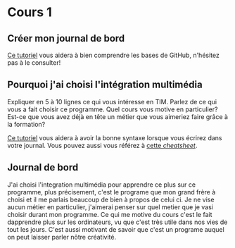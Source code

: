 # Cours 1
## Créer mon journal de bord
[Ce tutoriel](https://guides.github.com/activities/hello-world/) vous aidera à bien comprendre les bases de GitHub, n'hésitez pas à le consulter!

## Pourquoi j'ai choisi l'intégration multimédia
Expliquer en 5 à 10 lignes ce qui vous intéresse en TIM. Parlez de ce qui vous a fait choisir ce programme. Quel cours vous motive en particulier? Est-ce que vous avez déjà en tête un métier que vous aimeriez faire grâce à la formation? 

[Ce tutoriel](https://guides.github.com/features/mastering-markdown/) vous aidera à avoir la bonne syntaxe lorsque vous écrirez dans votre journal. Vous pouvez aussi vous référez à [cette *cheatsheet*](https://github.com/tchapi/markdown-cheatsheet/blob/master/README.md). 

## Journal de bord
J'ai choisi l'integration multimédia pour apprendre ce plus sur ce programme, plus précisement, c'est le programe que mon grand frère à choisi et il me parlais beaucoup de bien à propos de celui ci.
Je ne vise aucun métier en particulier, j'aimerai penser sur quel metier que je vasi choisir durant mon programme. 
Ce qui me motive du cours c'est le fait dapprendre plus sur les ordinateurs, vu que c'est très utile dans nos vies de tout les jours.
C'est aussi motivant de savoir que c'est un programe auquel on peut laisser parler nôtre créativité.

